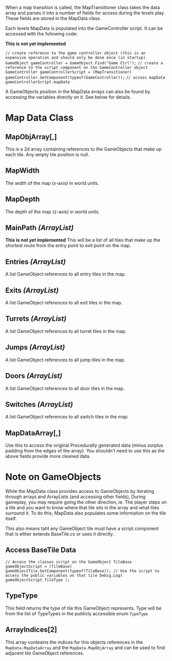 When a map transition is called, the MapTransitioner class takes the data array and parses it into a number of fields for access during the levels play.
These fields are stored in the MapData class.

Each levels MapData is populated into the GameController script. It can be accessed with the following code:

**This is not yet implemented**

`// create reference to the game controller object (this is an expensive operation and should only be done once (in startup)`
`GameObject gameController = GameObject.Find("Game Ctrl");`
`// create a reference to the script component on the GameController object`
`GameController gameControllerScript = (MapTransitioner) gameController.GetComponent(typeof(GameController));`
`// access mapData`
`gameControllerScript.mapData`

A GameObjects position in the MapData arrays can also be found by accessing the variables directly on it. See below for details.

# Map Data Class #


## MapObjArray[,] ##
This is a 2d array containing references to the GameObjects that make up each tile.
Any empty tile position is null.

## MapWidth ##
The width of the map (x-axis) in world units.

## MapDepth ##
The depth of the map (z-axis) in world units.

## MainPath _(ArrayList)_ ##
**This is not yet implemented**
This will be a list of all tiles that make up the shortest route from the entry point to exit point on the map.

## Entries _(ArrayList)_ ##
A list GameObject references to all entry tiles in the map.

## Exits _(ArrayList)_ ##
A list GameObject references to all exit tiles in the map.

## Turrets _(ArrayList)_ ##
A list GameObject references to all turret tiles in the map.

## Jumps _(ArrayList)_ ##
A list GameObject references to all jump tiles in the map.

## Doors _(ArrayList)_ ##
A list GameObject references to all door tiles in the map.

## Switches _(ArrayList)_ ##
A list GameObject references to all switch tiles in the map.

## MapDataArray[,] ##
Use this to access the original Procedurally generated data (minus surplus padding from the edges of the array).
You shouldn't need to use this as the above fields provide more cleaned data.


# Note on GameObjects #
While the MapData class provides access to GameObjects by iterating through arrays and ArrayLists (and accessing other fields), During gameplay, you may require going the other direction, ie. The player steps on a tile and you want to know where that tile sits in the array and what tiles surround it.
To do this, MapData also populates some information on the tile itself.

This also means taht any GameObject tile must have a script component that is either extends BaseTile.cs or uses it directly.

## Access BaseTile Data ##
`
// Access the classes script on the GameObject
TileBase gameObjectScript = (TileBase) gameObjectTile.GetComponent(typeof(TileBase));
// Use the script to access the public variables on that tile
Debig.Log( gameObjectScript.TileType );
`

## TypeType ##
This field returns the type of tile this GameObject represents.
Type will be from the list of TypeTypes in the publicly accessible enum `TypeType`

## ArrayIndices[2] ##
This array conteains the indices for this objects references in the `MapData.MapDataArray` and the `MapData.MapObjArray` and can be used to find adjacent tile GameObject references.

